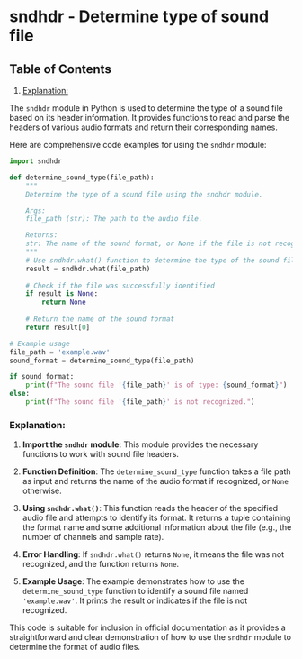 # sndhdr - Determine type of sound file
## Table of Contents

1. [Explanation:](#explanation)



The `sndhdr` module in Python is used to determine the type of a sound file based on its header information. It provides functions to read and parse the headers of various audio formats and return their corresponding names.

Here are comprehensive code examples for using the `sndhdr` module:

```python
import sndhdr

def determine_sound_type(file_path):
    """
    Determine the type of a sound file using the sndhdr module.

    Args:
    file_path (str): The path to the audio file.

    Returns:
    str: The name of the sound format, or None if the file is not recognized.
    """
    # Use sndhdr.what() function to determine the type of the sound file
    result = sndhdr.what(file_path)
    
    # Check if the file was successfully identified
    if result is None:
        return None
    
    # Return the name of the sound format
    return result[0]

# Example usage
file_path = 'example.wav'
sound_format = determine_sound_type(file_path)

if sound_format:
    print(f"The sound file '{file_path}' is of type: {sound_format}")
else:
    print(f"The sound file '{file_path}' is not recognized.")
```

### Explanation:

1. **Import the `sndhdr` module**: This module provides the necessary functions to work with sound file headers.

2. **Function Definition**: The `determine_sound_type` function takes a file path as input and returns the name of the audio format if recognized, or `None` otherwise.

3. **Using `sndhdr.what()`**: This function reads the header of the specified audio file and attempts to identify its format. It returns a tuple containing the format name and some additional information about the file (e.g., the number of channels and sample rate).

4. **Error Handling**: If `sndhdr.what()` returns `None`, it means the file was not recognized, and the function returns `None`.

5. **Example Usage**: The example demonstrates how to use the `determine_sound_type` function to identify a sound file named `'example.wav'`. It prints the result or indicates if the file is not recognized.

This code is suitable for inclusion in official documentation as it provides a straightforward and clear demonstration of how to use the `sndhdr` module to determine the format of audio files.
